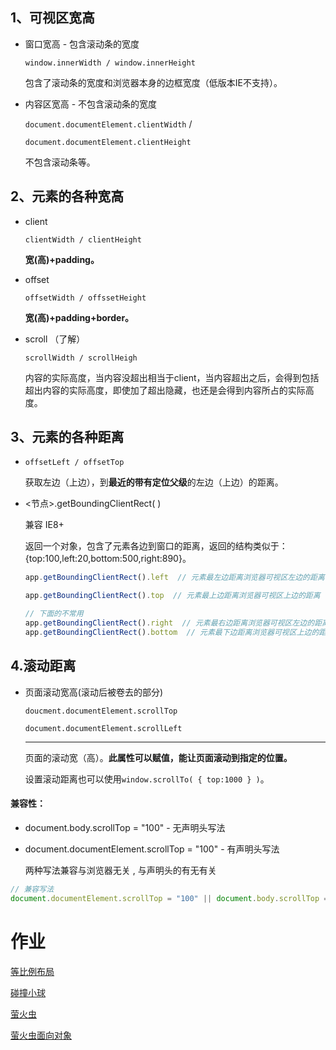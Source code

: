 ## 1、可视区宽高

- 窗口宽高 - 包含滚动条的宽度

  `window.innerWidth / window.innerHeight`

  包含了滚动条的宽度和浏览器本身的边框宽度（低版本IE不支持）。

- 内容区宽高 - 不包含滚动条的宽度

  `document.documentElement.clientWidth`  /

  `document.documentElement.clientHeight`

  不包含滚动条等。

## 2、元素的各种宽高

- client

  `clientWidth / clientHeight`

  **宽(高)+padding。**

- offset

  `offsetWidth / offssetHeight`

  **宽(高)+padding+border。**

- scroll  （了解）

  `scrollWidth / scrollHeigh`

  内容的实际高度，当内容没超出相当于client，当内容超出之后，会得到包括超出内容的实际高度，即使加了超出隐藏，也还是会得到内容所占的实际高度。

## 3、元素的各种距离

- `offsetLeft / offsetTop`

  获取左边（上边），到**最近的带有定位父级**的左边（上边）的距离。

- <节点>.getBoundingClientRect( )

  兼容 IE8+

  返回一个对象，包含了元素各边到窗口的距离，返回的结构类似于：{top:100,left:20,bottom:500,right:890}。

  ```js
  app.getBoundingClientRect().left  // 元素最左边距离浏览器可视区左边的距离
  
  app.getBoundingClientRect().top  // 元素最上边距离浏览器可视区上边的距离
  
  // 下面的不常用
  app.getBoundingClientRect().right  // 元素最右边距离浏览器可视区左边的距离
  app.getBoundingClientRect().bottom  // 元素最下边距离浏览器可视区上边的距离
  ```

  

## 4.滚动距离

- 页面滚动宽高(滚动后被卷去的部分)

  `doucment.documentElement.scrollTop`

  `document.documentElement.scrollLeft`

  ****

  页面的滚动宽（高）。**此属性可以赋值，能让页面滚动到指定的位置。**

  设置滚动距离也可以使用`window.scrollTo( { top:1000 } )`。

#### 兼容性：

- document.body.scrollTop = "100"     -     无声明头写法
- document.documentElement.scrollTop = "100"     -    有声明头写法

  两种写法兼容与浏览器无关 , 与<!DOCTYPE >声明头的有无有关   

```js
// 兼容写法
document.documentElement.scrollTop = "100" || document.body.scrollTop = "100"
```





# 作业

[等比例布局](https://gitrty.github.io/js-work/27-%E7%AD%89%E6%AF%94%E4%BE%8B%E5%B8%83%E5%B1%80.html)

[碰撞小球](https://gitrty.github.io/js-work/28-%E7%A2%B0%E6%92%9E%E5%B0%8F%E7%90%83.html)

[萤火虫](https://gitrty.github.io/js-work/32-%E8%90%A4%E7%81%AB%E8%99%AB.html)

[萤火虫面向对象](https://gitrty.github.io/js-work/33-%E8%90%A4%E7%81%AB%E8%99%AB%E9%9D%A2%E5%90%91%E5%AF%B9%E8%B1%A1.html)